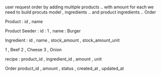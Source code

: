 user request order by adding multiple products .. with amount for each
we need to build procuts model , ingredients .. and product ingredients .. Order


Product : 
id , name


Product Seeder : 
id : 1  , name : Burger

Ingredient :
id , name , stock_amount , stock_amount_unit

1 , Beef
2 , Cheese
3 , Onion

recipe : 
product_id , ingredient_id , amount , unit


Order 
product_id , amount , status , created_at , updated_at